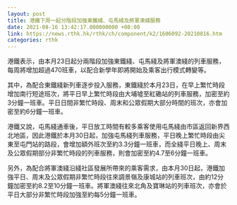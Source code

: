 ```yaml
---
layout: post
title: 港鐵下周一起分階段加強東鐵綫、屯馬綫及將軍澳綫服務
date: 2021-08-16 13:42:17.000000000 +08:00
link: https://news.rthk.hk/rthk/ch/component/k2/1606092-20210816.htm
categories: rthk
---
```


港鐵表示，由本月23日起分兩階段加強東鐵綫、屯馬綫及將軍澳綫的列車服務，每周將增加超過470班車，以配合新學年即將開始及乘客出行模式轉變等。

其中，為配合東鐵綫新列車逐步投入服務，東鐵綫於本月23日，在早上繁忙時段增加南行短途班次，將平日早上繁忙時段由大埔墟至紅磡站的列車服務，加密至約3分鐘一班車。平日日間非繁忙時段、周末和公眾假期大部分時間的班次，亦會加密至約6分鐘一班車。

港鐵又說，屯馬綫通車後，平日放工時間有較多乘客使用屯馬綫由市區返回新界西北地區，因此港鐵於本月30日起，加強屯馬綫列車服務，平日晚上繁忙時段由尖東至屯門站的路段，會增加額外班次至約3.3分鐘一班車，而全綫平日晚上、周末及公眾假期部分非繁忙時段的列車服務，則會加密至約4.7至6分鐘一班車。

另外，為配合將軍澳綫沿綫社區發展所帶來的乘客需求，由本月30日起，港鐵加強平日、周末及公眾假期非繁忙時段往來調景嶺及康城站的列車班次，由約12分鐘加密至約8.2至10分鐘一班車。將軍澳綫往來北角及寶琳站的列車班次，亦會於平日大部分非繁忙時段加強至約每5分鐘一班車。
